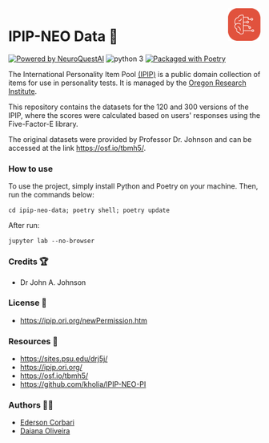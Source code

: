 <img src="https://raw.githubusercontent.com/NeuroQuestAi/neuroquestai.github.io/main/brand/logo/neuroquest-orange-logo.png" align="right" width="65" height="65"/>

# IPIP-NEO Data 🌊

[![Powered by NeuroQuestAI](https://img.shields.io/badge/powered%20by-NeuroQuestAI-orange.svg?style=flat&colorA=E1523D&colorB=007D8A)](
https://neuroquest.ai)
![python 3][python_version]
[![Packaged with Poetry][poetry-badge]](https://python-poetry.org/)

[poetry-badge]: https://img.shields.io/badge/packaging-poetry-cyan.svg
[python_version]: https://img.shields.io/static/v1.svg?label=python&message=3%20&color=blue

The International Personality Item Pool [(IPIP)](https://ipip.ori.org/) is a public domain collection of items for use in personality tests. It is managed by the [Oregon Research Institute](https://www.ori.org/).

This repository contains the datasets for the 120 and 300 versions of the IPIP, where the scores were calculated based on users' responses using the Five-Factor-E library.

The original datasets were provided by Professor Dr. Johnson and can be accessed at the link https://osf.io/tbmh5/.

### How to use

To use the project, simply install Python and Poetry on your machine. Then, run the commands below:

```shell
cd ipip-neo-data; poetry shell; poetry update
```

After run:

```shell
jupyter lab --no-browser
```

### Credits 🏆

  * Dr John A. Johnson

### License 🙋

  * https://ipip.ori.org/newPermission.htm

### Resources 📗

  * https://sites.psu.edu/drj5j/
  * https://ipip.ori.org/
  * https://osf.io/tbmh5/
  * https://github.com/kholia/IPIP-NEO-PI

### Authors 👨‍💻

  * [Ederson Corbari](mailto:e@NeuroQuest.ai)
  * [Daiana Oliveira](mailto:d@NeuroQuest.ai)
